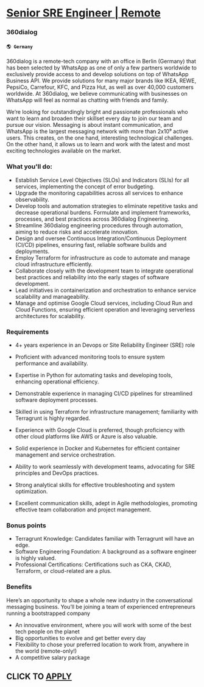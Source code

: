 # [Senior SRE Engineer | Remote](https://www.remotewlb.com/apply/senior-sre-engineer-remote-57591)  
### 360dialog  
#### `🌎 Germany`  

360dialog is a remote-tech company with an office in Berlin (Germany) that has been selected by WhatsApp as one of only a few partners worldwide to exclusively provide access to and develop solutions on top of WhatsApp Business API. We provide solutions for many major brands like IKEA, REWE, PepsiCo, Carrefour, KFC, and Pizza Hut, as well as over 40,000 customers worldwide. At 360dialog, we believe communicating with businesses on WhatsApp will feel as normal as chatting with friends and family.

We’re looking for outstandingly bright and passionate professionals who want to learn and broaden their skillset every day to join our team and pursue our vision. Messaging is about instant communication, and WhatsApp is the largest messaging network with more than 2x10⁹ active users. This creates, on the one hand, interesting technological challenges. On the other hand, it allows us to learn and work with the latest and most exciting technologies available on the market.

###  **What you'll do:**

  * Establish Service Level Objectives (SLOs) and Indicators (SLIs) for all services, implementing the concept of error budgeting.
  * Upgrade the monitoring capabilities across all services to enhance observability.
  * Develop tools and automation strategies to eliminate repetitive tasks and decrease operational burdens. Formulate and implement frameworks, processes, and best practices across 360dialog Engineering.
  * Streamline 360dialog engineering procedures through automation, aiming to reduce risks and accelerate innovation.
  * Design and oversee Continuous Integration/Continuous Deployment (CI/CD) pipelines, ensuring fast, reliable software builds and deployments.
  * Employ Terraform for infrastructure as code to automate and manage cloud infrastructure efficiently.
  * Collaborate closely with the development team to integrate operational best practices and reliability into the early stages of software development.
  * Lead initiatives in containerization and orchestration to enhance service scalability and manageability.
  * Manage and optimise Google Cloud services, including Cloud Run and Cloud Functions, ensuring efficient operation and leveraging serverless architectures for scalability.

### Requirements

  * 4+ years experience in an Devops or Site Reliability Engineer (SRE) role

  * Proficient with advanced monitoring tools to ensure system performance and availability.
  * Expertise in Python for automating tasks and developing tools, enhancing operational efficiency.
  * Demonstrable experience in managing CI/CD pipelines for streamlined software deployment processes.
  * Skilled in using Terraform for infrastructure management; familiarity with Terragrunt is highly regarded.
  * Experience with Google Cloud is preferred, though proficiency with other cloud platforms like AWS or Azure is also valuable.
  * Solid experience in Docker and Kubernetes for efficient container management and service orchestration.
  * Ability to work seamlessly with development teams, advocating for SRE principles and DevOps practices.
  * Strong analytical skills for effective troubleshooting and system optimization.
  * Excellent communication skills, adept in Agile methodologies, promoting effective team collaboration and project management.

### **Bonus points**

  * Terragrunt Knowledge: Candidates familiar with Terragrunt will have an edge.
  * Software Engineering Foundation: A background as a software engineer is highly valued.
  * Professional Certifications: Certifications such as CKA, CKAD, Terraform, or cloud-related are a plus.

### Benefits

Here’s an opportunity to shape a whole new industry in the conversational messaging business. You’ll be joining a team of experienced entrepreneurs running a bootstrapped company

  * An innovative environment, where you will work with some of the best tech people on the planet
  * Big opportunities to evolve and get better every day
  * Flexibility to chose your preferred location to work from, anywhere in the world (remote-only!)
  * A competitive salary package

  
## CLICK TO [APPLY](https://www.remotewlb.com/apply/senior-sre-engineer-remote-57591)

